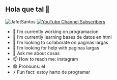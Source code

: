 ## Hola que tal 👋

![JafetSantos](https://github.com/user-attachments/assets/448e82a9-a956-417a-9a0a-f6d55aab941f)
[![YouTube Channel Subscribers](https://img.shields.io/youtube/channel/subscribers/UCIjEgHA1vatSR2K4rfcdNRg?style=social)](https://youtube.com/jafetsantos-p5m?sub_confirmation=1)

- 🔭 I’m currently working on programacion
- 🌱 I’m currently learning bases de datos en html
- 👯 I’m looking to collaborate on paginas largas
- 🤔 I’m looking for help with paginas largas
- 💬 Ask me about cosas
- 📫 How to reach me: instagram
- 😄 Pronouns: el
- ⚡ Fun fact: estoy harto de programar
